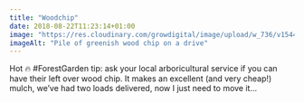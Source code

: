 ```yaml
---
title: "Woodchip"
date: 2018-08-22T11:23:14+01:00
image: "https://res.cloudinary.com/growdigital/image/upload/w_736/v1544305254/wood-chip-44193784521.jpg"
imageAlt: "Pile of greenish wood chip on a drive"
---
```


Hot 🔥 #ForestGarden tip: ask your local arboricultural service if you can have their left over wood chip. It makes an excellent (and very cheap!) mulch, we’ve had two loads delivered, now I just need to move it…
